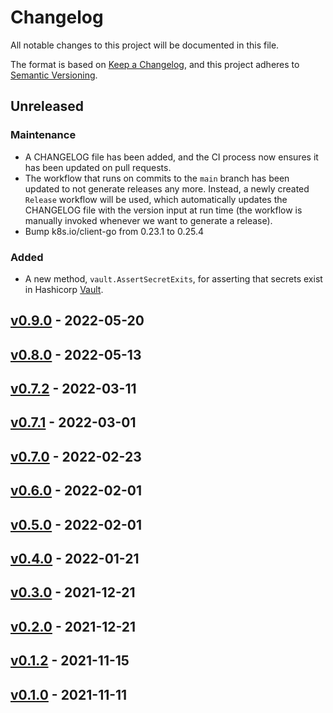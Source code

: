 # Changelog
All notable changes to this project will be documented in this file.

The format is based on [Keep a Changelog](https://keepachangelog.com/en/1.0.0/),
and this project adheres to [Semantic Versioning](https://semver.org/spec/2.0.0.html).

## Unreleased

### Maintenance
* A CHANGELOG file has been added, and the CI process now ensures it has been updated on pull
  requests.
* The workflow that runs on commits to the `main` branch has been updated to not generate releases
  any more. Instead, a newly created `Release` workflow will be used, which automatically updates
  the CHANGELOG file with the version input at run time (the workflow is manually invoked whenever
  we want to generate a release).
 * Bump k8s.io/client-go from 0.23.1 to 0.25.4

### Added
* A new method, `vault.AssertSecretExits`, for asserting that secrets exist in Hashicorp
  [Vault](https://vaultproject.io).

## [v0.9.0] - 2022-05-20

## [v0.8.0] - 2022-05-13

## [v0.7.2] - 2022-03-11

## [v0.7.1] - 2022-03-01

## [v0.7.0] - 2022-02-23

## [v0.6.0] - 2022-02-01

## [v0.5.0] - 2022-02-01

## [v0.4.0] - 2022-01-21

## [v0.3.0] - 2021-12-21

## [v0.2.0] - 2021-12-21

## [v0.1.2] - 2021-11-15

## [v0.1.0] - 2021-11-11


[v0.9.0]: https://github.com/hbocodelabs/infratest/compare/v0.8.v0...v0.9.0
[v0.8.0]: https://github.com/hbocodelabs/infratest/compare/v0.7.2...v0.8.0
[v0.7.2]: https://github.com/hbocodelabs/infratest/compare/v0.7.1...v0.7.2
[v0.7.1]: https://github.com/hbocodelabs/infratest/compare/v0.7.v0...v0.7.1
[v0.7.0]: https://github.com/hbocodelabs/infratest/compare/v0.6.v0...v0.7.0
[v0.6.0]: https://github.com/hbocodelabs/infratest/compare/v0.5.v0...v0.6.0
[v0.5.0]: https://github.com/hbocodelabs/infratest/compare/v0.4.v0...v0.5.0
[v0.4.0]: https://github.com/hbocodelabs/infratest/compare/v0.3.v0...v0.4.0
[v0.3.0]: https://github.com/hbocodelabs/infratest/compare/v0.2.v0...v0.3.0
[v0.2.0]: https://github.com/hbocodelabs/infratest/compare/v0.1.2...v0.2.0
[v0.1.2]: https://github.com/hbocodelabs/infratest/compare/v0.1.v0...v0.1.2
[v0.1.0]: https://github.com/hbocodelabs/infratest/releases/tag/v0.1.0
